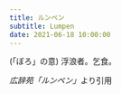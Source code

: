 ```yaml
---
title: ルンペン
subtitle: Lumpen
date: 2021-06-18 10:00:00
---
```


(「ぼろ」の意) 浮浪者。乞食。

<cite>広辞苑「ルンペン」</cite>より引用